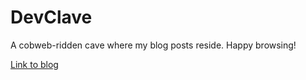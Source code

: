 # DevClave
A cobweb-ridden cave where my blog posts reside. Happy browsing!

[Link to blog](https://ericnjuki.github.io/devclave)
